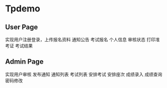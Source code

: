 # Tpdemo
<h2>User Page</h2>
实现用户注册登录，上传报名资料 通知公告 考试报名 个人信息 审核状态  打印准考证  考试结果

<h2>Admin Page</h2>
实现用户审核 发布通知  通知列表 考试列表 安排考试 安排座次 成绩录入 成绩查询 密码修改
